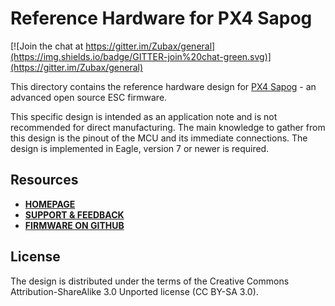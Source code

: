# Reference Hardware for PX4 Sapog

[![Join the chat at https://gitter.im/Zubax/general](https://img.shields.io/badge/GITTER-join%20chat-green.svg)](https://gitter.im/Zubax/general)

This directory contains the reference hardware design for
[PX4 Sapog](https://kb.zubax.com/x/cYAh) - an advanced open source ESC firmware.

This specific design is intended as an application note and is not recommended for direct manufacturing.
The main knowledge to gather from this design is the pinout of the MCU and its immediate connections.
The design is implemented in Eagle, version 7 or newer is required.

## Resources

* **[HOMEPAGE](https://kb.zubax.com/x/cYAh)**
* **[SUPPORT & FEEDBACK](https://forum.zubax.com/)**
* **[FIRMWARE ON GITHUB](https://github.com/PX4/sapog)**

## License

The design is distributed under the terms of the
Creative Commons Attribution-ShareAlike 3.0 Unported license (CC BY-SA 3.0).
